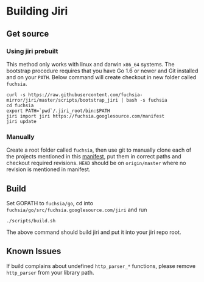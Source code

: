 # Building  Jiri

## Get source

### Using jiri prebuilt
This method only works with linux and darwin `x86_64` systems.
The bootstrap procedure requires that you have Go 1.6 or newer and Git installed and on your `PATH`. Below command will create checkout in new folder called `fuchsia`.
```
curl -s https://raw.githubusercontent.com/fuchsia-mirror/jiri/master/scripts/bootstrap_jiri | bash -s fuchsia
cd fuchsia
export PATH=`pwd`/.jiri_root/bin:$PATH
jiri import jiri https://fuchsia.googlesource.com/manifest
jiri update
```
### Manually
Create a root folder called `fuchsia`, then use git to manually clone each of the projects mentioned in this [manifest][jiri manifest], put them in correct paths and checkout required revisions. `HEAD` should be on `origin/master` where no revision is mentioned in manifest.

## Build
Set GOPATH to `fuchsia/go`, cd into `fuchsia/go/src/fuchsia.googlesource.com/jiri` and run
```
./scripts/build.sh
```

The above command should build jiri and put it into your jiri repo root.

## Known Issues

If build complains about undefined `http_parser_*` functions, please remove `http_parser` from your library path.

[jiri manifest]: https://fuchsia.googlesource.com/manifest/+/refs/heads/master/jiri "jiri manifest"
